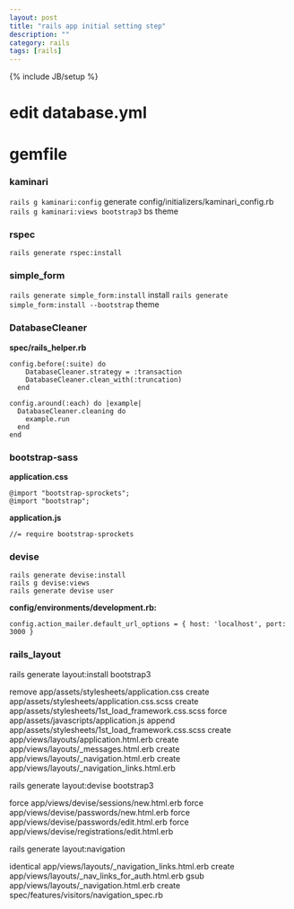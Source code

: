 ```yaml
---
layout: post
title: "rails app initial setting step"
description: ""
category: rails
tags: [rails]
---
```

{% include JB/setup %}

# edit database.yml

# gemfile

### kaminari
`rails g kaminari:config`  generate config/initializers/kaminari_config.rb
`rails g kaminari:views bootstrap3`   bs theme

### rspec
`rails generate rspec:install`

### simple_form
`rails generate simple_form:install`  install
`rails generate simple_form:install --bootstrap`  theme

### DatabaseCleaner
**spec/rails_helper.rb**
```
config.before(:suite) do
    DatabaseCleaner.strategy = :transaction
    DatabaseCleaner.clean_with(:truncation)
  end

config.around(:each) do |example|
  DatabaseCleaner.cleaning do
    example.run
  end
end
```

### bootstrap-sass
**application.css**
```
@import "bootstrap-sprockets";
@import "bootstrap";
```
**application.js**
```
//= require bootstrap-sprockets
```

### devise
```
rails generate devise:install
rails g devise:views
rails generate devise user
```
**config/environments/development.rb:**
```
config.action_mailer.default_url_options = { host: 'localhost', port: 3000 }
```

### rails_layout

rails generate layout:install bootstrap3
>>>
remove  app/assets/stylesheets/application.css
create  app/assets/stylesheets/application.css.scss
create  app/assets/stylesheets/1st_load_framework.css.scss
 force  app/assets/javascripts/application.js
append  app/assets/stylesheets/1st_load_framework.css.scss
create  app/views/layouts/application.html.erb
create  app/views/layouts/_messages.html.erb
create  app/views/layouts/_navigation.html.erb
create  app/views/layouts/_navigation_links.html.erb

rails generate layout:devise bootstrap3
>>>
force  app/views/devise/sessions/new.html.erb
force  app/views/devise/passwords/new.html.erb
force  app/views/devise/passwords/edit.html.erb
force  app/views/devise/registrations/edit.html.erb

rails generate layout:navigation
>>>
identical  app/views/layouts/_navigation_links.html.erb
   create  app/views/layouts/_nav_links_for_auth.html.erb
     gsub  app/views/layouts/_navigation.html.erb
   create  spec/features/visitors/navigation_spec.rb
